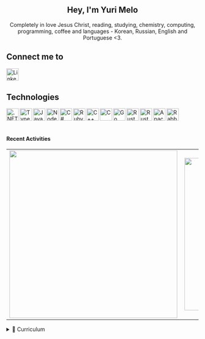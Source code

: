 ﻿<h2 align="center">Hey, I'm Yuri Melo</h2>

<p align="center">Completely in love Jesus Christ, reading, studying, chemistry, computing, programming, coffee and languages - Korean, Russian, English and Portuguese <3.</b> </p>

<h2>Connect me to</h2>

<a href="https://www.linkedin.com/in/yuridsm/"><img align="left" alt="LinkedIn" height="32px" src="https://img.shields.io/badge/LinkedIn-0077B5?style=for-the-badge&logo=linkedin&logoColor=white"/></a>
<br/>
<br/>

<h2>Technologies</h2>

<img align="left" alt=".NET" height="32px" src="https://img.shields.io/badge/.NET-5C2D91?style=for-the-badge&logo=.net&logoColor=white"/>
<img align="left" alt="Typescript" height="32px" src="https://img.shields.io/badge/TypeScript-007ACC?style=for-the-badge&logo=typescript&logoColor=white"/>
<img align="left" alt="Javascript" height="32px" src="https://img.shields.io/badge/JavaScript-323330?style=for-the-badge&logo=javascript&logoColor=F7DF1E">
<img align="left" alt="NodeJS" height="32px" src="https://img.shields.io/badge/Node.js-43853D?style=for-the-badge&logo=node.js&logoColor=white">
<img align="left" alt="C#" height="32px" src="https://img.shields.io/badge/C%23-239120?style=for-the-badge&logo=c-sharp&logoColor=white">
<img align="left" alt="Ruby" height="32px" src="https://img.shields.io/badge/Ruby-CC342D?style=for-the-badge&logo=ruby&logoColor=white">
<img align="left" alt="C++" height="32px" src="https://img.shields.io/badge/C%2B%2B-00599C?style=for-the-badge&logo=c%2B%2B&logoColor=white">
<img align="left" alt="C" height="32px" src="https://img.shields.io/badge/C-00599C?style=for-the-badge&logo=c&logoColor=white">
<img align="left" alt="Go" height="32px" src="https://img.shields.io/badge/Go-00ADD8?style=for-the-badge&logo=go&logoColor=white">
<img align="left" alt="Rust" height="32px" src="https://img.shields.io/badge/Rust-black?style=for-the-badge&logo=rust&logoColor=#E57324">
<img align="left" alt="Rust" height="32px" src="https://img.shields.io/badge/Express.js-000000?style=for-the-badge&logo=express&logoColor=white">
<img align="left" alt="Apache kafka" height="32px" src="https://img.shields.io/badge/Apache_Kafka-231F20?style=for-the-badge&logo=apache-kafka&logoColor=white"/>
<img align="left" alt="RabbitMQ" height="32px" src="https://img.shields.io/badge/rabbitmq-%23FF6600.svg?&style=for-the-badge&logo=rabbitmq&logoColor=white"/>
<br/>
<br/>
<br/>

#### Recent Activities
<center>
<table>
  <tr>
    <td><img width="440px" align="left" src="https://github-readme-stats.vercel.app/api/top-langs/?username=yuridsm&langs_count=18&layout=compact&theme=blueberry" /></td>
    <td><img width="400px" align="left" src="https://github-readme-stats.vercel.app/api?username=yuridsm&theme=blueberry&show_icons=true&count_private=true&include_all_commits=true&hide_title=true" /></td>
  </tr>  
</table>
</center>

<details>
    <summary>📃 Curriculum</summary>

## Education

- 📖 **Computing Technician**
    
    📆 2013 - 2017

    📍 **Federal Institute of Alagoas** - Arapiraca, Alagoas, Brasil

- 📖 **Petroleum and Gas Engineering**
    
    📆 2018 - 2019

    📍 **Federal University of Alagoas** - Maceió, Alagoas, Brasil [Move to C.E.]


- 📖 **Chemical Engineering**
    
    📆 2019 - 201?

    📍 **Federal University of Alagoas** - Maceió, Alagoas, Brasil

## Experience

- 👨‍💻 Matlab Developer in Federal University of Alagoas

    📆 jan 2018 - 2019
   
- 👨‍💻 Backend Developer

    📆 jan 2020 - 202?

    📍 **PlusSoft** - Arapiraca, Alagoas, Brasil
    Working with TypeScript

- 👨‍💻 Intelitrader

    📆 Oct 2020 - 202?
    Working with C#

</details>



<!--
**yuridsm/yuridsm** is a ✨ _special_ ✨ repository because its `README.md` (this file) appears on your GitHub profile.

Here are some ideas to get you started:

- 🔭 I’m currently working on ...
- 🌱 I’m currently learning ...
- 👯 I’m looking to collaborate on ...
- 🤔 I’m looking for help with ...
- 💬 Ask me about ...
- 📫 How to reach me: ...
- 😄 Pronouns: ...
- ⚡ Fun fact: ...
-->

[twitter]: https://twitter.com/Eu_YuriMelo
[gmail]: mailto:yurifullstack@gmailcom
[instagram]: https://www.instagram.com/yuri_eq
